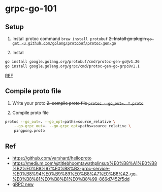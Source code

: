 # grpc-go-101

## Setup

1. Install protoc command `brew install protobuf`
~~2. Install go plugin `go get -u github.com/golang/protobuf/protoc-gen-go`~~

2. Install

```sh
go install google.golang.org/protobuf/cmd/protoc-gen-go@v1.26
go install google.golang.org/grpc/cmd/protoc-gen-go-grpc@v1.1
```

[REF](https://grpc.io/docs/languages/go/quickstart/#regenerate-grpc-code)

## Compile proto file

1. Write your proto
~~2. compile proto file `protoc --go_out=. *.proto`~~

2. Compile proto file

```sh
protoc --go_out=. --go_opt=paths=source_relative \
    --go-grpc_out=. --go-grpc_opt=paths=source_relative \
    pingpong.proto
```

## Ref

- https://github.com/varshard/helloproto
- https://medium.com/@titlebhoomtawathplinsut/%E0%B8%A1%E0%B8%B2%E0%B8%97%E0%B8%B3-grpc-service-%E0%B8%94%E0%B9%89%E0%B8%A7%E0%B8%A2-go-%E0%B8%81%E0%B8%B1%E0%B8%99-866d7452f5dd
- [gRPC new](https://programmingpercy.tech/blog/using-grpc-tls-go-react-no-reverse-proxy/)
